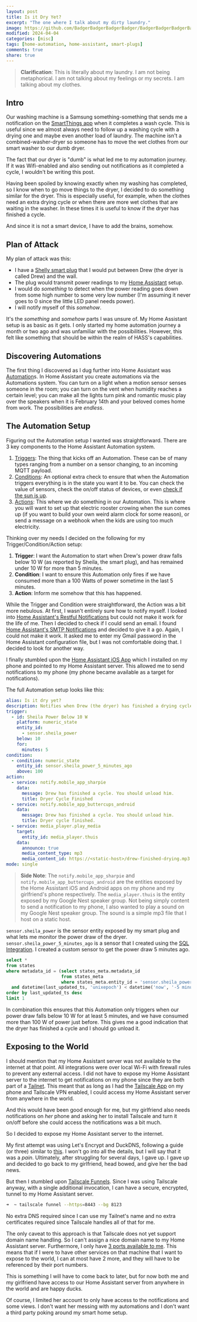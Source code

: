 ```yaml
---
layout: post
title: Is it Dry Yet?
excerpt: "The one where I talk about my dirty laundry."
image: https://github.com/BadgerBadgerBadgerBadger/BadgerBadgerBadgerBadger.github.io/assets/5138570/61210f38-0a3a-40cd-854e-d38d7f6e685e
modified: 2024-04-04
categories: [misc]
tags: [home-automation, home-assistant, smart-plugs]
comments: true
share: true
---
```


> **Clarification**: This is literally about my laundry. I am not being metaphorical. I am not talking about my feelings or my secrets. I am talking about my clothes.  

## Intro

Our washing machine is a Samsung something-something that sends me a notification on the [SmartThings app](https://www.samsung.com/be/smartthings/app/) when it completes a wash cycle. This is useful since we almost always need to follow up a washing cycle with a drying one and maybe even another load of laundry. The machine isn't a combined-washer-dryer so someone has to move the wet clothes from our smart washer to our dumb dryer.

The fact that our dryer is "dumb" is what led me to my automation journey. If it was Wifi-enabled and also sending out notifications as it completed a cycle, I wouldn't be writing this post. 

Having been spoiled by knowing exactly when my washing has completed, so I know when to go move things to the dryer, I decided to do something similar for the dryer. This is especially useful, for example, when the clothes need an extra drying cycle or when there are more wet clothes that are waiting in the washer. In these times it is useful to know if the dryer has finished a cycle.

And since it is not a smart device, I have to add the brains, somehow.

## Plan of Attack

My plan of attack was this:
- I have a [Shelly smart plug](https://www.shelly.com/en-be/products/shop/shelly-plus-plug-s) that I would put between Drew (the dryer is called Drew) and the wall.
- The plug would transmit power readings to my [Home Assistant](https://www.home-assistant.io/) setup.
- I would do _something_ to detect when the power reading goes down from some high number to some very low number (I'm assuming it never goes to 0 since the little LED panel needs power).
- I will notify myself of this _somehow_.

It's the _something_ and _somehow_ parts I was unsure of. My Home Assistant setup is as basic as it gets. I only started my home automation journey a month or two ago and was unfamiliar with the possibilities. However, this felt like something that should be within the realm of HASS's capabilities.

## Discovering Automations

The first thing I discovered as I dug further into Home Assistant was [Automation](https://www.home-assistant.io/docs/automation/)s. In Home Assistant you create automations via the Automations system. You can turn on a light when a motion sensor senses someone in the room; you can turn on the vent when humidity reaches a certain level; you can make all the lights turn pink and romantic music play over the speakers when it is February 14th and your beloved comes home from work. The possibilities are _endless_.

## The Automation Setup

Figuring out the Automation setup I wanted was straightforward. There are 3 key components to the Home Assistant Automation system.
1. [Triggers](https://www.home-assistant.io/docs/automation/trigger/): The thing that kicks off an Automation. These can be of many types ranging from a number on a sensor changing, to an incoming MQTT payload.
2. [Conditions](https://www.home-assistant.io/docs/automation/condition/): An optional extra check to ensure that when the Automation triggers everything is in the state you want it to be. You can check the value of sensors, check the on/off status of devices, or even [check if the sun is up](https://www.home-assistant.io/docs/scripts/conditions/#sun-condition).
3. [Actions](https://www.home-assistant.io/docs/automation/action/): This where we _do_ something in our Automation. This is where you will want to set up that electric rooster crowing when the sun comes up (if you want to build your own weird alarm clock for some reason), or send a message on a webhook when the kids are using too much electricity.

Thinking over my needs I decided on the following for my Trigger/Condition/Action setup:
1. **Trigger**: I want the Automation to start when Drew's power draw falls below 10 W (as reported by Sheila, the smart plug), and has remained under 10 W for more than 5 minutes.
2. **Condition**: I want to ensure this Automation only fires if we have consumed more than a 100 Watts of power sometime in the last 5 minutes.
3. **Action**: Inform me somehow that this has happened.

While the Trigger and Condition were straightforward, the Action was a bit more nebulous. At first, I wasn't entirely sure how to notify myself. I looked into [Home Assistant's Restful Notifications](https://www.home-assistant.io/integrations/notify.rest/) but could not make it work for the life of me. Then I decided to check if I could send an email. I found [Home Assistant's SMTP Notifications](https://www.home-assistant.io/integrations/smtp/) and decided to give it a go. Again, I could not make it work. It asked me to enter my Gmail password in the Home Assistant configuration file, but I was not comfortable doing that. I decided to look for another way.

I finally stumbled upon the [Home Assistant iOS App](https://www.home-assistant.io/integrations/ios/) which I installed on my phone and pointed to my Home Assistant server. This allowed me to send notifications to my phone (my phone became available as a target for notifications).

The full Automation setup looks like this:

```yaml
alias: Is it dry yet?
description: Notifies when Drew (the dryer) has finished a drying cycle.
trigger:
  - id: Sheila Power Below 10 W
    platform: numeric_state
    entity_id:
      - sensor.sheila_power
    below: 10
    for:
      minutes: 5
condition:
  - condition: numeric_state
    entity_id: sensor.sheila_power_5_minutes_ago
    above: 100
action:
  - service: notify.mobile_app_sharpie
    data:
      message: Drew has finished a cycle. You should unload him.
      title: Dryer Cycle Finished
  - service: notify.mobile_app_buttercups_android
    data:
      message: Drew has finished a cycle. You should unload him.
      title: Dryer cycle finished.
  - service: media_player.play_media
    target:
      entity_id: media_player.thuis
    data:
      announce: true
      media_content_type: mp3
      media_content_id: https://<static-host>/drew-finished-drying.mp3
mode: single
```

> **Side Note**: The `notify.mobile_app_sharpie` and `notify.mobile_app_buttercups_android` are the entities exposed by the Home Assistant iOS and Android apps on my phone and my girlfriend's phone respectively. The `media_player.thuis` is the entity exposed by my Google Nest speaker group. Not being simply content to send a notification to my phone, I also wanted to play a sound on my Google Nest speaker group. The sound is a simple mp3 file that I host on a static host.

`sensor.sheila_power` is the sensor entity exposed by my smart plug and what lets me monitor the power draw of the dryer. `sensor.sheila_power_5_minutes_ago` is a sensor that I created using the [SQL Integration](https://www.home-assistant.io/integrations/sql). I created a custom sensor to get the power draw 5 minutes ago.

```sql
select *
from states
where metadata_id = (select states_meta.metadata_id
                     from states_meta
                     where states_meta.entity_id = 'sensor.sheila_power')
  and datetime(last_updated_ts, 'unixepoch') < datetime('now', '-5 minutes')
order by last_updated_ts desc
limit 1
```

In combination this ensures that this Automation only triggers when our power draw falls below 10 W for at least 5 minutes, and we have consumed more than 100 W of power just before. This gives me a good indication that the dryer has finished a cycle and I should go unload it.

## Exposing to the World

I should mention that my Home Assistant server was not available to the internet at that point. All integrations were over local Wi-Fi with firewall rules to prevent any external access. I did not have to expose my Home Assistant server to the internet to get notifications on my phone since they are both part of a [Tailnet](https://tailscale.com/kb/1136/tailnet). This meant that as long as I had the [Tailscale App](https://tailscale.com/download/ios)  on my phone and Tailscale VPN enabled, I could access my Home Assistant server from anywhere in the world.

And this would have been good enough for me, but my girlfriend also needs notifications on _her_ phone and asking her to install Tailscale and turn it on/off before she could access the notifications was a bit much.

So I decided to expose my Home Assistant server to the internet.

My first attempt was using Let's Encrypt and DuckDNS, following a guide (or three) similar to [this](https://www.makeuseof.com/access-home-assistant-server-remotely-duckdns-letsencrypt/). I won't go into all the details, but I will say that it was a _pain_. Ultimately, after struggling for several days, I gave up. I gave up and decided to go back to my girlfriend, head bowed, and give her the bad news.

But then I stumbled upon [Tailscale Funnels](https://tailscale.com/kb/1223/funnel). Since I was using Tailscale anyway, with a single additional invocation, I can have a secure, encrypted, tunnel to my Home Assistant server. 
```sh
➜  ~ tailscale funnel --https=8443 --bg 8123
```
No extra DNS required since I can use my Tailnet's name and no extra certificates required since Tailscale handles all of that for me.

The only caveat to this approach is that Tailscale does not yet support domain name handling. So I can't assign a nice domain name to my Home Assistant server. Furthermore, I only have [3 ports available to me](https://tailscale.com/kb/1223/funnel#limitations). This means that if I were to have other services on that machine that I want to expose to the world, I can at most have 2 more, and they will have to be referenced by their port numbers.

This is something I will have to come back to later, but for now both me and my girlfriend have access to our Home Assistant server from anywhere in the world and are happy ducks.

Of course, I limited her account to only have access to the notifications and some views. I don't want her messing with my automations and I don't want a third party poking around my smart home setup.

